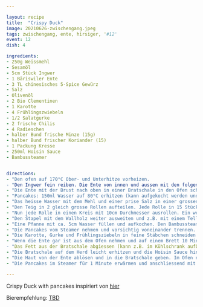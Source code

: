 ```yaml
---

layout: recipe
title:  "Crispy Duck"
image: 20210626-zwischengang.jpeg
tags: zwischengang, ente, hirsiger, '#12'
event: 12
dish: 4

ingredients:
- 250g Weissmehl
- Sesamöl
- 5cm Stück Ingwer
- 1 Bäriswiler Ente
- 3 TL chinesisches 5-Spice Gewürz
- Salz
- Olivenöl
- 2 Bio Clementinen
- 1 Karotte
- 4 Frühlingszwiebeln
- 1/2 Salatgurke
- 2 frische Chilis
- 4 Radieschen
- halber Bund frische Minze (15g)
- halber Bund frischer Koriander (15)
- 1 Packung Kresse
- 250ml Hoisin Sauce
- Bambussteamer


directions:
- "Den ofen auf 170°C Ober- und Unterhitze vorheizen. 
- "Den Ingwer fein reiben. Die Ente von innen und aussen mit den folgenden Zutaten einreiben: Chinesisches 5-Spice Gewürz, 1 Prise Salz, 1 EL Olivenöl und dem geriebenen Ingwer. Die Clementinen halbieren und in die Ente stopfen."
- "Die Ente mit der Brust nach oben in einer Bratschale in den Ofen schieben. Nach einer Stunde wenden. Total im Ofen braten: 2 Stunden."
- "Pancakes: 150ml Wasser auf 80°C erhitzen (kann aufgekocht werden und ca. 4 Minuten warten für die Richtige Temperatur)."
- "Das heisse Wasser mit dem Mehl und einer prise Salz in einer grossen Schüssel verrühren und 2-3 Minuten kneten. Der Teig sollte glatt und elastisch sein. Mit einem Tuch bedecken und für 30 Minuten ruhen lassen."
- "Den Teig in 2 gleich grosse Rollen aufteilen. Jede Rolle in 15 Stücke aufteilen (ca. 15g). Mit Mehl bestäuben wenn sie klebrig sind."
- "Nun jede Rolle in einen Kreis mit 10cm Durchmesser ausrollen. Ein wenig Mehl geben wenn sie kleben. Zum Schluss mit Sesamöl bestreichen und aufstapeln. Zirka 6-8 Pancakes pro Stapel."
- "Den Stapel mit dem Wallholz weiter ausweiten und z.B. mit einem Teller auf 12cm zuschneiden. Die Stapel auf ein Backpapier legen und in einen Bambussteamer geben."
- "Eine Pfanne mit ca. 5cm Wasser füllen und aufkochen. Den Bambussteamer oben drauf platzieren und die Hitze reduzieren. 5 Minuten garen."
- "Die Pancakes vom Steamer nehmen und vorsichtig voneinander trennen. Die einzelnen Pancakes zweimal falten, so dass sie noch einen viertel so gross sind wie vorher. Bedecken und beiseite stellen. Die Pancakes können gut bis zu diesem Schritt vorbereitet und später wieder erwärmt werden."
- "Die Karotte, Gurke und Frühlingsziebeln in feine Stäbchen schneiden. Den Chili und die Radieschen hacken. Den Koriander, die Minze und die Kresse vorbereiten."
- "Wenn die Ente gar ist aus dem Ofen nehmen und auf einem Brett 10 Minuten ruhen lassen. Den Ofen auf 200°C aufheizen.
- "Das Fett aus der Bratschale abgiessen (kann z.B. im Kühlschrank aufbewahrt und später für Bratkartoffeln verwendet werden) und die Clementinen anschliessend in die leere Bratschale ausdrücken."
- "Die Bratschale auf dem Herd leicht erhitzen und die Hoisin Sauce hinzugeben. Erwärmen und die Kruste vom Boden der Bratschale anlösen, so dass der Geschmack in die Sauce aufgenommen wird. Wenn nötig einen Spritzer Wasser hinzugeben. Die Sauce anschliessend durch ein Sieb abgiessen."
- "Die Haut von der Ente ablösen und in die Bratschale geben. Im Ofen noch 10 Minuten knusprig Braten und anschliessend in Streifen schneiden. In der Zwischenzeit die Ente mit 2 Gabeln verzupfen und auf einer Platte anrichten."
- "Die Pancakes im Steamer für 1 Minute erwärmen und anschliessend mit der knusprigen Haut, der Ente und den restlichen Zutaten servieren."

---
```


Crispy Duck with pancakes inspiriert von [hier](https://www.jamieoliver.com/recipes/duck-recipes/rob-beckett-s-crispy-duck-with-pancakes/)

Bierempfehlung:  [TBD](https://ötzibräu.ch)
